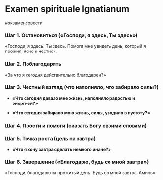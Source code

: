 # Examen spirituale Ignatianum
 #экзаменсовести 
### Шаг 1. Остановиться («Господи, я здесь, Ты здесь»)
 «Господи, я здесь. Ты здесь. Помоги мне увидеть день, который я прожил, ясно и честно».
### Шаг 2. Поблагодарить
«За что я сегодня действительно благодарен?»  
>
### Шаг 3. Честный взгляд (что наполняло, что забирало силы?)
- **«Что сегодня давало мне жизнь, наполняло радостью и энергией?»**
>
- **«Что сегодня забирало мою жизнь, силы, уводило в пустоту?»**  
>
### Шаг 4. Прости и помоги (сказать Богу своими словами)
>
### Шаг 5. Точка роста (цель на завтра)
- **«Что я хочу завтра сделать немного иначе?»**  
>
### Шаг 6. Завершение («Благодарю, будь со мной завтра»)
«Господи, благодарю за прожитый день. Будь со мной завтра. Аминь».